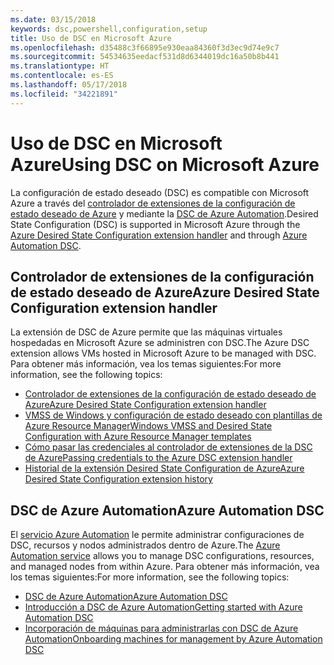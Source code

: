 ```yaml
---
ms.date: 03/15/2018
keywords: dsc,powershell,configuration,setup
title: Uso de DSC en Microsoft Azure
ms.openlocfilehash: d35488c3f66895e930eaa84360f3d3ec9d74e9c7
ms.sourcegitcommit: 54534635eedacf531d8d6344019dc16a50b8b441
ms.translationtype: HT
ms.contentlocale: es-ES
ms.lasthandoff: 05/17/2018
ms.locfileid: "34221891"
---
```

# <a name="using-dsc-on-microsoft-azure"></a><span data-ttu-id="1a26f-103">Uso de DSC en Microsoft Azure</span><span class="sxs-lookup"><span data-stu-id="1a26f-103">Using DSC on Microsoft Azure</span></span>

<span data-ttu-id="1a26f-104">La configuración de estado deseado (DSC) es compatible con Microsoft Azure a través del [controlador de extensiones de la configuración de estado deseado de Azure](/azure/virtual-machines/virtual-machines-windows-extensions-dsc-overview) y mediante la [DSC de Azure Automation](/azure/automation/automation-dsc-overview).</span><span class="sxs-lookup"><span data-stu-id="1a26f-104">Desired State Configuration (DSC) is supported in Microsoft Azure through the [Azure Desired State Configuration extension handler](/azure/virtual-machines/virtual-machines-windows-extensions-dsc-overview) and through [Azure Automation DSC](/azure/automation/automation-dsc-overview).</span></span>

## <a name="azure-desired-state-configuration-extension-handler"></a><span data-ttu-id="1a26f-105">Controlador de extensiones de la configuración de estado deseado de Azure</span><span class="sxs-lookup"><span data-stu-id="1a26f-105">Azure Desired State Configuration extension handler</span></span>

<span data-ttu-id="1a26f-106">La extensión de DSC de Azure permite que las máquinas virtuales hospedadas en Microsoft Azure se administren con DSC.</span><span class="sxs-lookup"><span data-stu-id="1a26f-106">The Azure DSC extension allows VMs hosted in Microsoft Azure to be managed with DSC.</span></span>
<span data-ttu-id="1a26f-107">Para obtener más información, vea los temas siguientes:</span><span class="sxs-lookup"><span data-stu-id="1a26f-107">For more information, see the following topics:</span></span>

- [<span data-ttu-id="1a26f-108">Controlador de extensiones de la configuración de estado deseado de Azure</span><span class="sxs-lookup"><span data-stu-id="1a26f-108">Azure Desired State Configuration extension handler</span></span>](/azure/virtual-machines/virtual-machines-windows-extensions-dsc-overview)
- [<span data-ttu-id="1a26f-109">VMSS de Windows y configuración de estado deseado con plantillas de Azure Resource Manager</span><span class="sxs-lookup"><span data-stu-id="1a26f-109">Windows VMSS and Desired State Configuration with Azure Resource Manager templates</span></span>](/azure/virtual-machines/virtual-machines-windows-extensions-dsc-template)
- [<span data-ttu-id="1a26f-110">Cómo pasar las credenciales al controlador de extensiones de la DSC de Azure</span><span class="sxs-lookup"><span data-stu-id="1a26f-110">Passing credentials to the Azure DSC extension handler</span></span>](/azure/virtual-machines/virtual-machines-windows-extensions-dsc-credentials)
- [<span data-ttu-id="1a26f-111">Historial de la extensión Desired State Configuration de Azure</span><span class="sxs-lookup"><span data-stu-id="1a26f-111">Azure Desired State Configuration extension history</span></span>](azureDscexthistory.md)

## <a name="azure-automation-dsc"></a><span data-ttu-id="1a26f-112">DSC de Azure Automation</span><span class="sxs-lookup"><span data-stu-id="1a26f-112">Azure Automation DSC</span></span>

<span data-ttu-id="1a26f-113">El [servicio Azure Automation](https://azure.microsoft.com/services/automation/) le permite administrar configuraciones de DSC, recursos y nodos administrados dentro de Azure.</span><span class="sxs-lookup"><span data-stu-id="1a26f-113">The [Azure Automation service](https://azure.microsoft.com/services/automation/) allows you to manage DSC configurations, resources, and managed nodes from within Azure.</span></span> <span data-ttu-id="1a26f-114">Para obtener más información, vea los temas siguientes:</span><span class="sxs-lookup"><span data-stu-id="1a26f-114">For more information, see the following topics:</span></span>

- [<span data-ttu-id="1a26f-115">DSC de Azure Automation</span><span class="sxs-lookup"><span data-stu-id="1a26f-115">Azure Automation DSC</span></span>](/azure/automation/automation-dsc-overview)
- [<span data-ttu-id="1a26f-116">Introducción a DSC de Azure Automation</span><span class="sxs-lookup"><span data-stu-id="1a26f-116">Getting started with Azure Automation DSC</span></span>](/azure/automation/automation-dsc-getting-started)
- [<span data-ttu-id="1a26f-117">Incorporación de máquinas para administrarlas con DSC de Azure Automation</span><span class="sxs-lookup"><span data-stu-id="1a26f-117">Onboarding machines for management by Azure Automation DSC</span></span>](/azure/automation/automation-dsc-onboarding)